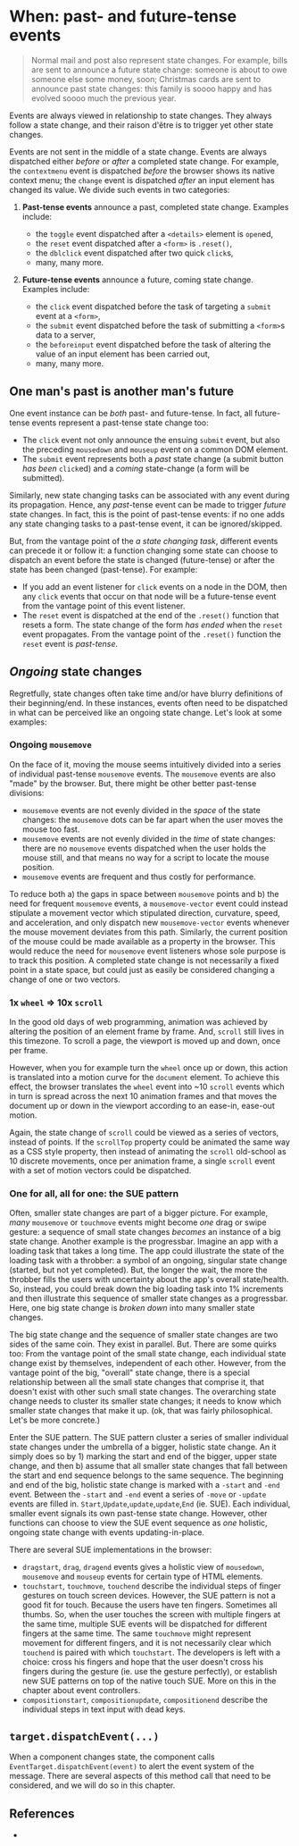 # When: past- and future-tense events

> Normal mail and post also represent state changes. For example, bills are sent to announce a future state change: someone is about to owe someone else some money, soon; Christmas cards are sent to announce past state changes: this family is soooo happy and has evolved soooo much the previous year.

Events are always viewed in relationship to state changes. They always follow a state change, and their raison d'être is to trigger yet other state changes.

Events are not sent in the middle of a state change. Events are always dispatched either *before* or *after* a completed state change. For example, the `contextmenu` event is dispatched *before* the browser shows its native context menu; the `change` event is dispatched *after* an input element has changed its value. We divide such events in two categories:

1. **Past-tense events** announce a past, completed state change. Examples include:
   * the `toggle` event dispatched after a `<details>` element is `open`ed,
   * the `reset` event dispatched after a `<form>` is `.reset()`, 
   * the `dblclick` event dispatched after two quick `click`s,
   * many, many more.

2. **Future-tense events** announce a future, coming state change. Examples include:
   * the `click` event dispatched before the task of targeting a `submit` event at a `<form>`,
   * the `submit` event dispatched before the task of submitting a `<form>`s data to a server,
   * the `beforeinput` event dispatched before the task of altering the value of an input element has been carried out,
   * many, many more.

## One man's past is another man's future 
   
One event instance can be *both* past- and future-tense. In fact, all future-tense events represent a past-tense state change too:
* The `click` event not only announce the ensuing `submit` event, but also the preceding `mousedown` and `mouseup` event on a common DOM element.
* The `submit` event represents both a *past* state change (a submit button *has been* `click`ed) and a *coming* state-change (a form will be submitted).

Similarly, new state changing tasks can be associated with any event during its propagation. Hence, any *past*-tense event can be made to trigger *future* state changes. In fact, this is the point of past-tense events: if no one adds any state changing tasks to a past-tense event, it can be ignored/skipped.

But, from the vantage point of the *a state changing task*, different events can precede it or follow it: a function changing some state can choose to dispatch an event before the state is changed (future-tense) or after the state has been changed (past-tense). For example:
 * If you add an event listener for `click` events on a node in the DOM, then any `click` events that occur on that node will be a future-tense event from the vantage point of this event listener.
 * The `reset` event is dispatched at the end of the `.reset()` function that resets a form. The state change of the form *has ended* when the `reset` event propagates. From the vantage point of the `.reset()` function the `reset` event is *past-tense*.

## *Ongoing* state changes 

Regretfully, state changes often take time and/or have blurry definitions of their beginning/end. In these instances, events often need to be dispatched in what can be perceived like an ongoing state change. Let's look at some examples:

### Ongoing `mousemove`
  
On the face of it, moving the mouse seems intuitively divided into a series of individual past-tense `mousemove` events. The `mousemove` events are also "made" by the browser. But, there might be other better past-tense divisions:
* `mousemove` events are not evenly divided in the *space* of the state changes: the `mousemove` dots can be far apart when the user moves the mouse too fast.
* `mousemove` events are not evenly divided in the *time* of state changes: there are no `mousemove` events dispatched when the user holds the mouse still, and that means no way for a script to locate the mouse position.  
* `mousemove` events are frequent and thus costly for performance.

To reduce both a) the gaps in space between `mousemove` points and b) the need for frequent `mousemove` events, a `mousemove-vector` event could instead stipulate a movement vector which stipulated direction, curvature, speed, and acceleration, and only dispatch new `mousemove-vector` events whenever the mouse movement deviates from this path. Similarly, the current position of the mouse could be made available as a property in the browser. This would reduce the need for `mousemove` event listeners whose sole purpose is to track this position. A completed state change is not necessarily a fixed point in a state space, but could just as easily be considered changing a change of one or two vectors.

### 1x `wheel` => 10x `scroll`  

In the good old days of web programming, animation was achieved by altering the position of an element frame by frame. And, `scroll` still lives in this timezone. To scroll a page, the viewport is moved up and down, once per frame.

However, when you for example turn the `wheel` once up or down, this action is translated into a motion curve for the `document` element. To achieve this effect, the browser translates the `wheel` event into ~10 `scroll` events which in turn is spread across the next 10 animation frames and that moves the document up or down in the viewport according to an ease-in, ease-out motion.
  
Again, the state change of `scroll` could be viewed as a series of vectors, instead of points. If the `scrollTop` property could be animated the same way as a CSS style property, then instead of animating the `scroll` old-school as 10 discrete movements, once per animation frame, a single `scroll` event with a set of motion vectors could be dispatched.

### One for all, all for one: the SUE pattern 
 
Often, smaller state changes are part of a bigger picture. For example, *many* `mousemove` or `touchmove` events might become *one* drag or swipe gesture: a sequence of small state changes *becomes* an instance of a big state change. Another example is the progressbar. Imagine an app with a loading task that takes a long time. The app could illustrate the state of the loading task with a throbber: a symbol of an ongoing, singular state change (started, but not yet completed). But, the longer the wait, the more the throbber fills the users with uncertainty about the app's overall state/health. So, instead, you could break down the big loading task into 1% increments and then illustrate this sequence of smaller state changes as a progressbar. Here, one big state change is *broken down* into many smaller state changes.

The big state change and the sequence of smaller state changes are two sides of the same coin. They exist in parallel. But. There are some quirks too: From the vantage point of the small state change, each individual state change exist by themselves, independent of each other. However, from the vantage point of the big, "overall" state change, there is a special relationship between all the small state changes that comprise it, that doesn't exist with other such small state changes. The overarching state change needs to cluster its smaller state changes; it needs to know which smaller state changes that make it up. (ok, that was fairly philosophical. Let's be more concrete.)

Enter the SUE pattern. The SUE pattern cluster a series of smaller individual state changes under the umbrella of a bigger, holistic state change. An it simply does so by 1) marking the start and end of the bigger, upper state change, and then b) assume that all smaller state changes that fall between the start and end sequence belongs to the same sequence. The beginning and end of the big, holistic state change is marked with a `-start` and `-end` event. Between the `-start` and `-end` event a series of `-move` or `-update` events are filled in. `Start`,`Update`,`update`,`update`,`End` (ie. SUE). Each individual, smaller event signals its own past-tense state change. However, other functions can choose to view the SUE event sequence as *one* holistic, ongoing state change with events updating-in-place.  

There are several SUE implementations in the browser:
 * `dragstart`, `drag`, `dragend` events gives a holistic view of `mousedown`, `mousemove` and `mouseup` events for certain type of HTML elements.
 * `touchstart`, `touchmove`, `touchend` describe the individual steps of finger gestures on touch screen devices. However, the SUE pattern is not a good fit for touch. Because the users have ten fingers. Sometimes all thumbs. So, when the user touches the screen with multiple fingers at the same time, multiple SUE events will be dispatched for different fingers at the same time. The same `touchmove` might represent movement for different fingers, and it is not necessarily clear which `touchend` is paired with which `touchstart`. The developers is left with a choice: cross his fingers and hope that the user doesn't cross his fingers during the gesture (ie. use the gesture perfectly), or establish new SUE patterns on top of the native touch SUE. More on this in the chapter about event controllers. 
 * `compositionstart`, `compositionupdate`, `compositionend` describe the individual steps in text input with dead keys.

## `target.dispatchEvent(...)`

When a component changes state, the component calls `EventTarget.dispatchEvent(event)` to alert the event system of the message. There are several aspects of this method call that need to be considered, and we will do so in this chapter.



    
## References

 *  